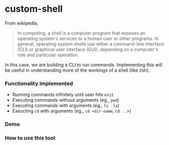 # custom-shell

From wikipedia,
>In computing, a shell is a computer program that exposes an operating system's services to a human user or other programs. In general, operating system shells use either a command-line interface (CLI) or graphical user interface (GUI), depending on a computer's role and particular operation.

In this case, we are building a CLI to run commands. Implementing this will be useful in understanding more of the workings of a shell (like zsh).

### Functionality implemented
- Running commands infinitely until user hits `exit` 
- Executing commands without arguments (eg., `pwd`)
- Executing commands with arguments (eg., `ls -la`)
- Exeucting `cd` with arguments (eg., `cd <dir-name`, `cd ..`>)

### Demo


### How to use this tool